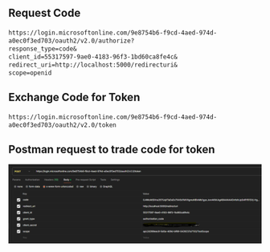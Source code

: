 ## Request Code

```
https://login.microsoftonline.com/9e8754b6-f9cd-4aed-974d-a0ec0f3ed703/oauth2/v2.0/authorize?
response_type=code&
client_id=55317597-9ae0-4183-96f3-1bd60ca8fe4c&
redirect_uri=http://localhost:5000/redirecturi&
scope=openid
```

## Exchange Code for Token

```
https://login.microsoftonline.com/9e8754b6-f9cd-4aed-974d-a0ec0f3ed703/oauth2/v2.0/token
```

## Postman request to trade code for token

![Postman post request](./docs/imgs//tradeCodeForAccessToken.png)
